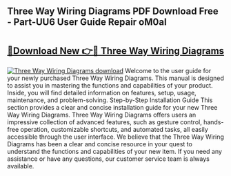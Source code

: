 ## Three Way Wiring Diagrams PDF Download Free - Part-UU6 User Guide Repair oM0aI

# <h2><a href="http://dfq6by.blite.top/?on=Three+Way+Wiring+Diagrams">🔗Download New 👉🔴 Three Way Wiring Diagrams</a></h2>

[![Three Way Wiring Diagrams download](https://i.imgur.com/lujVjoI.png)](http://dfq6by.blite.top/?on=Three+Way+Wiring+Diagrams)
Welcome to the user guide for your newly purchased Three Way Wiring Diagrams. This manual is designed to assist you in mastering the functions and capabilities of your product. Inside, you will find detailed information on features, setup, usage, maintenance, and problem-solving. Step-by-Step Installation Guide This section provides a clear and concise installation guide for your new Three Way Wiring Diagrams. Three Way Wiring Diagrams offers users an impressive collection of advanced features, such as gesture control, hands-free operation, customizable shortcuts, and automated tasks, all easily accessible through the user interface. We believe that the Three Way Wiring Diagrams has been a clear and concise resource in your quest to understand the functions and capabilities of your new item. If you need any assistance or have any questions, our customer service team is always available.
